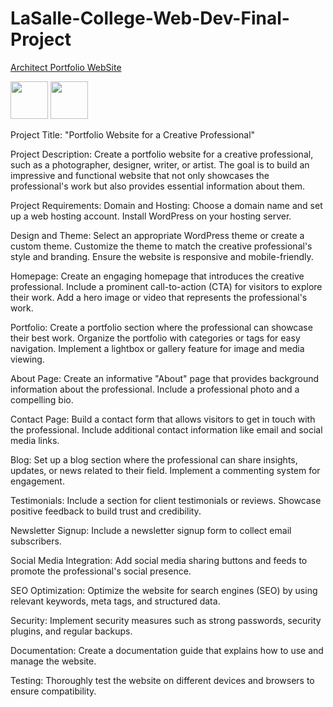 # LaSalle-College-Web-Dev-Final-Project

[Architect Portfolio WebSite](https://luisafritzke.com/)

<img loading="wordpress" src="https://upload.wikimedia.org/wikipedia/commons/thumb/9/98/WordPress_blue_logo.svg/1200px-WordPress_blue_logo.svg.png" width="60" height="60"/> <img loading="hostgator" src="https://i.pcmag.com/imagery/reviews/04sFMHGyy0ZbyaADjRPJWKS-13..v1582648292.png" width="60" height="60"/> 

Project Title: "Portfolio Website for a Creative Professional"

Project Description: Create a portfolio website for a creative professional, such as a photographer, designer, writer, or artist. The goal is to build an impressive and functional website that not only showcases the professional's work but also provides essential information about them.

Project Requirements:
Domain and Hosting: 
Choose a domain name and set up a web hosting account. Install WordPress on your hosting server.

Design and Theme:
Select an appropriate WordPress theme or create a custom theme.
Customize the theme to match the creative professional's style and branding.
Ensure the website is responsive and mobile-friendly.

Homepage:
Create an engaging homepage that introduces the creative professional.
Include a prominent call-to-action (CTA) for visitors to explore their work.
Add a hero image or video that represents the professional's work.

Portfolio:
Create a portfolio section where the professional can showcase their best work.
Organize the portfolio with categories or tags for easy navigation.
Implement a lightbox or gallery feature for image and media viewing.

About Page:
Create an informative "About" page that provides background information about the professional.
Include a professional photo and a compelling bio.

Contact Page:
Build a contact form that allows visitors to get in touch with the professional.
Include additional contact information like email and social media links.

Blog:
Set up a blog section where the professional can share insights, updates, or news related to their field.
Implement a commenting system for engagement.

Testimonials:
Include a section for client testimonials or reviews.
Showcase positive feedback to build trust and credibility.

Newsletter Signup:
Include a newsletter signup form to collect email subscribers.

Social Media Integration:
Add social media sharing buttons and feeds to promote the professional's social presence.

SEO Optimization:
Optimize the website for search engines (SEO) by using relevant keywords, meta tags, and structured data.

Security:
Implement security measures such as strong passwords, security plugins, and regular backups.

Documentation:
Create a documentation guide that explains how to use and manage the website.

Testing:
Thoroughly test the website on different devices and browsers to ensure compatibility.
